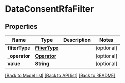 # DataConsentRfaFilter

## Properties
Name | Type | Description | Notes
------------ | ------------- | ------------- | -------------
**filterType** | [**FilterType**](FilterType.md) |  | [optional] 
**_operator** | [**Operator**](Operator.md) |  | [optional] 
**value** | **String** |  | [optional] 

[[Back to Model list]](../README.md#documentation-for-models) [[Back to API list]](../README.md#documentation-for-api-endpoints) [[Back to README]](../README.md)


